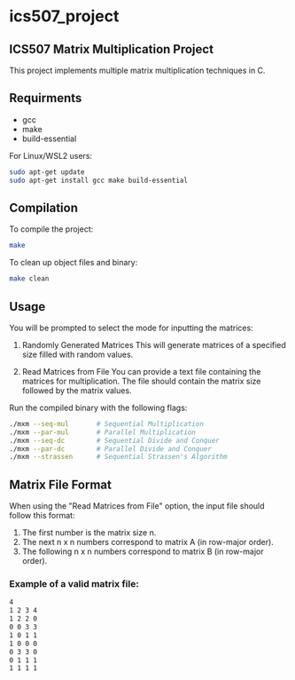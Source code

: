 # ics507_project

## ICS507 Matrix Multiplication Project

This project implements multiple matrix multiplication techniques in C.


## Requirments

- gcc
- make
- build-essential

For Linux/WSL2 users:
```bash
sudo apt-get update
sudo apt-get install gcc make build-essential
```


## Compilation

To compile the project:
```bash
make
```

To clean up object files and binary:

```bash
make clean
```

## Usage

You will be prompted to select the mode for inputting the matrices:

1. Randomly Generated Matrices
This will generate matrices of a specified size filled with random values.

2. Read Matrices from File
You can provide a text file containing the matrices for multiplication. The file should contain the matrix size followed by the matrix values.

Run the compiled binary with the following flags:

```bash
./mxm --seq-mul       # Sequential Multiplication
./mxm --par-mul       # Parallel Multiplication
./mxm --seq-dc        # Sequential Divide and Conquer
./mxm --par-dc        # Parallel Divide and Conquer
./mxm --strassen      # Sequential Strassen's Algorithm
```



## Matrix File Format
When using the "Read Matrices from File" option, the input file should follow this format:

1. The first number is the matrix size n.
2. The next n x n numbers correspond to matrix A (in row-major order).
3. The following n x n numbers correspond to matrix B (in row-major order).

### Example of a valid matrix file:

```bash
4
1 2 3 4
1 2 2 0
0 0 3 3
1 0 1 1
1 0 0 0
0 3 3 0
0 1 1 1
1 1 1 1
```


